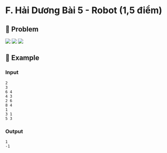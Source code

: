 # F. Hải Dương Bài 5 - Robot (1,5 điểm)

## 📖 Problem

![](https://espresso.codeforces.com/5c023ffe705ae8b666f8179457dbef991f0fa3fa.png)
![](https://espresso.codeforces.com/11a4c5afab1e5e35b8133567de99c72fe18b7575.png)
![](https://espresso.codeforces.com/00bc803f1a2387a4ace1900e83a1c67d5e179a4a.png)


## 🧠 Example

### Input

```text
2
3
6 4
4 3
2 6
8 4
1
3 1
5 3
```

### Output

```text
1
-1
```


